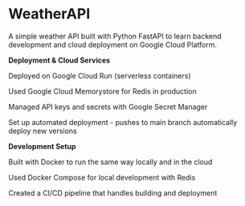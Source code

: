 # WeatherAPI

A simple weather API built with Python FastAPI to learn backend development and cloud deployment on Google Cloud Platform.


**Deployment & Cloud Services**

Deployed on Google Cloud Run (serverless containers)

Used Google Cloud Memorystore for Redis in production

Managed API keys and secrets with Google Secret Manager

Set up automated deployment - pushes to main branch automatically deploy new versions

**Development Setup**

Built with Docker to run the same way locally and in the cloud

Used Docker Compose for local development with Redis

Created a CI/CD pipeline that handles building and deployment



